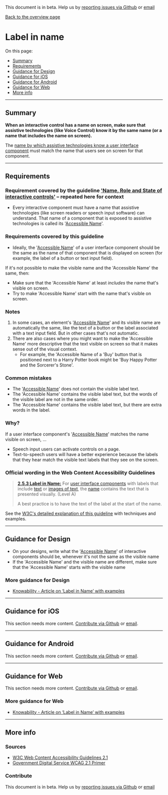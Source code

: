 This document is in beta. Help us by [reporting issues via Github](https://github.com/theappbusiness/accessibility-guidelines) or [email](mailto:jeanfrancois@theappbusiness.com)

[Back to the overview page](./../index.html)

# Label in name

On this page:
* [Summary](#summary)
* [Requirements](#requirements)
* [Guidance for Design](#guidance-for-design)
* [Guidance for iOS](#guidance-for-ios)
* [Guidance for Android](#guidance-for-android)
* [Guidance for Web](#guidance-for-web)
* [More info](#more-info)

---

## Summary

**When an interactive control has a name on screen, make sure that assistive technologies (like Voice Control) know it by the same name (or a name that includes the name on screen).**

The [name by which assistive technologies know a user interface component](./definitions.md#accessible-name) must match the name that users see on screen for that component.

---

## Requirements

### Requirement covered by the guideline ['Name, Role and State of interactive controls'](./4.1.2.md) – repeated here for context

* Every interactive component must have a name that assistive technologies (like screen readers or speech input software) can understand. That name of a component that is exposed to assistive technologies is called its '[Accessible Name](./definitions.md#accessible-name)'.

### Requirements covered by this guideline

* Ideally, the '[Accessible Name](./definitions.md#accessible-name)' of a user interface component should be the same as the name of that component that is displayed on screen (for example, the label of a button or text input field).

If it's not possible to make the visible name and the 'Accessible Name' the same, then:
* Make sure that the 'Accessible Name' at least *includes* the name that's visible on screen.
* Try to make 'Accessible Name' start with the name that's visible on screen.

### Notes

1. In some cases, an element's '[Accessible Name](./definitions.md#accessible-name)' and its visible name are automatically the same, like the text of a button or the label associated with a text input field. But in other cases that's not automatic.
2. There are also cases where you might want to make the 'Accessible Name' more descriptive that the text visible on screen so that it makes sense out of the visual context.
   * For example, the 'Accessible Name of a 'Buy' button that is positioned next to a Harry Potter book might be 'Buy Happy Potter and the Sorcerer's Stone'.

### Common mistakes

* The '[Accessible Name](./definitions.md#accessible-name)' does not contain the visible label text.
* The 'Accessible Name' contains the visible label text, but the words of the visible label are not in the same order.
* The 'Accessible Name' contains the visible label text, but there are extra words in the label.

### Why?

If a user interface component's '[Accessible Name](./definitions.md#accessible-name)' matches the name visible on screen, ...
* Speech input users can activate controls on a page.
* Text-to-speech users will have a better experience because the labels that they hear match the visible text labels that they see on the screen.

### Official wording in the Web Content Accessibility Guidelines

> [**2.5.3 Label in Name:**](https://www.w3.org/WAI/WCAG21/Understanding/label-in-name.html) For [user interface components](https://www.w3.org/WAI/WCAG21/Understanding/label-in-name.html#dfn-user-interface-component) with labels that include [text](https://www.w3.org/WAI/WCAG21/Understanding/label-in-name.html#dfn-text) or [images of text](https://www.w3.org/WAI/WCAG21/Understanding/label-in-name.html#dfn-image-of-text), the [name](https://www.w3.org/WAI/WCAG21/Understanding/label-in-name.html#dfn-name) contains the text that is presented visually. (Level A)
> 
> A best practice is to have the text of the label at the start of the name.

See the [W3C's detailed explanation of this guideline](https://www.w3.org/WAI/WCAG21/Understanding/label-in-name.html) with techniques and examples.

---

## Guidance for Design

* On your designs, write what the '[Accessible Name](./definitions.md#accessible-name)' of interactive components should be, whenever it's not the same as the visible name
* If the 'Accessible Name' and the visible name are different, make sure that the 'Accessible Name' starts with the visible name

### More guidance for Design

* [Knowability - Article on ‘Label in Name’ with examples](https://knowbility.org/blog/2018/WCAG21-253LabelInName/)

---

## Guidance for iOS

This section needs more content. [Contribute via Github](https://github.com/theappbusiness/accessibility-guidelines/) or [email](mailto:kane.cheshire@theappbusiness.com).

---

## Guidance for Android

This section needs more content. [Contribute via Github](https://github.com/theappbusiness/accessibility-guidelines/) or [email](mailto:jeanfrancois@theappbusiness.com).

---

## Guidance for Web

This section needs more content. [Contribute via Github](https://github.com/theappbusiness/accessibility-guidelines/) or [email](mailto:jeanfrancois@theappbusiness.com).

### More guidance for Web

* [Knowability - Article on ‘Label in Name’ with examples](https://knowbility.org/blog/2018/WCAG21-253LabelInName/)

---

## More info

### Sources

* [W3C Web Content Accessibility Guidelines 2.1](https://www.w3.org/TR/WCAG21/)
* [Government Digital Service WCAG 2.1 Primer](https://alphagov.github.io/wcag-primer/)

### Contribute

This document is in beta. Help us by [reporting issues via Github](https://github.com/theappbusiness/accessibility-guidelines) or [email](mailto:jeanfrancois@theappbusiness.com)
